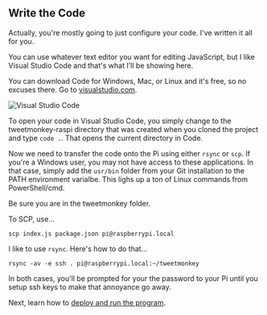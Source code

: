 ## Write the Code

Actually, you're mostly going to just configure your code. I've written it all for you.

You can use whatever text editor you want for editing JavaScript, but I like Visual Studio Code and that's what I'll be showing here.

You can download Code for Windows, Mac, or Linux and it's free, so no excuses there. Go to [visualstudio.com](http://visualstudio.com).

![Visual Studio Code](images/tweetmonkey/vs-code.png)

To open your code in Visual Studio Code, you simply change to the tweetmonkey-raspi directory that was created when you cloned the project and type `code .`. That opens the current directory in Code. 

Now we need to transfer the code onto the Pi using either `rsync` or `scp`. If you're a Windows user, you may not have access to these applications. In that case, simply add the `usr/bin` folder from your Git installation to the PATH environment varialbe. This lighs up a ton of Linux commands from PowerShell/cmd.

Be sure you are in the tweetmonkey folder. 

To SCP, use... 
```
scp index.js package.json pi@raspberrypi.local
```

I like to use `rsync`. Here's how to do that...

```
rsync -av -e ssh . pi@raspberrypi.local:~/tweetmonkey
```

In both cases, you'll be prompted for your the password to your Pi until you setup ssh keys to make that annoyance go away.

Next, learn how to [deploy and run the program](deploy.md).